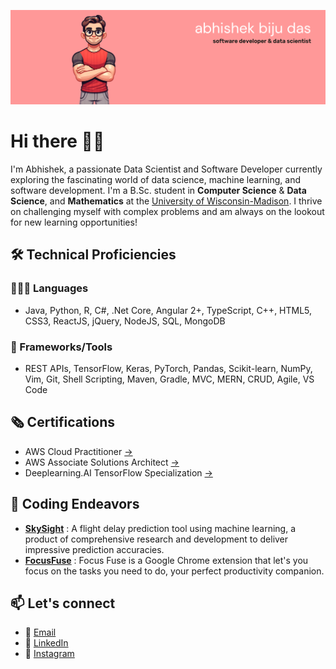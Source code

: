 ![](https://github.com/abhishekbiju/abhishekbiju/blob/main/githubReadmeBanner.png)
# Hi there 👋🏻

I'm Abhishek, a passionate Data Scientist and Software Developer currently exploring the fascinating world of data science, machine learning, and software development. I'm a B.Sc. student in **Computer Science** & **Data Science**, and **Mathematics** at the [University of Wisconsin-Madison](https://www.wisc.edu/). I thrive on challenging myself with complex problems and am always on the lookout for new learning opportunities!

## 🛠️ Technical Proficiencies
### 🧑🏻‍💻 Languages
- Java, Python, R, C#, .Net Core, Angular 2+, TypeScript, C++, HTML5, CSS3, ReactJS, jQuery, NodeJS, SQL, MongoDB
### 🔦 Frameworks/Tools 
- REST APIs, TensorFlow, Keras, PyTorch, Pandas, Scikit-learn, NumPy, Vim, Git, Shell Scripting, Maven, Gradle, MVC, MERN, CRUD, Agile, VS Code
## 🗞️ Certifications 
- AWS Cloud Practitioner [->](https://www.credly.com/earner/earned/badge/0d70b8ea-aea1-40c9-a2e3-7595642acb65)
- AWS Associate Solutions Architect [->](https://www.credly.com/badges/9126524a-7406-470f-a0d7-2aa568278415/linked_in_profile)
- Deeplearning.AI TensorFlow Specialization [->](https://www.coursera.org/account/accomplishments/specialization/certificate/7KJUD49E3XPJ)

## 🚀 Coding Endeavors
- [**SkySight**](https://github.com/abhishekbiju/flight-delay-predictions-using-ML/tree/main) : A flight delay prediction tool using machine learning, a product of comprehensive research and development to deliver impressive prediction accuracies.
- [**FocusFuse**](https://github.com/abhishekbiju/focusfuse-chrome-extension) : Focus Fuse is a Google Chrome extension that let's you focus on the tasks you need to do, your perfect productivity companion.

## 📫 Let's connect
- 📧 [Email](abhibiju03@gmail.com)
- 🔗 [LinkedIn](https://www.linkedin.com/in/abhishek-biju-das-a112b718b/)
- 📱 [Instagram](https://www.instagram.com/abhiii.b)

